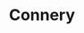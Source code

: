 ---
title: Connery
crosslinks:
- Planetside
- rule34PS2
- EmeraldPS2
- Tuetonic
- ps2ragetells
- onetruegod
- OutOfTheLoop
- MemeEconomy
- MillerPlanetside
- 6qcuq9
- GaussPowered
- circlejerkcopypasta
- '2011'
- dankvideos
- PlanetsideBattles
---